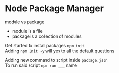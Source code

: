 # Node Package Manager

module vs package 
- module is a file
- package is a collection of modules

Get started to install packages `npm init`  
Adding `npm init -y` will yes to all the default questions  

Adding new command to script inside `package.json`  
To run said script `npm run ___`  name  